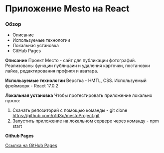 # Приложение Mesto на React

### Обзор

* Описание
* Используемые технологии
* Локальная установка
* GitHub Pages

**Описание**
  Проект Место - сайт для публикации фотографий.
  Реализованы функции публицаии и удаления карточки, постановки лайка, редактирования профиля и аватара.

**Используемые технологии**
  Верстка - HMTL, CSS.
  Используемый фреймворк - React 17.0.2

**Локальная установка**
  Чтобы протестировать приложение локально нужно:
  1. Скачать репозиторий с помощью команды - git clone https://github.com/p1d3c/mestoProject.git
  2. Запустить приложение на локальном сервере через команду - npm start

**Github Pages**

  [Ссылка на GitHub Pages](https://p1d3c.github.io/mestoproject)
